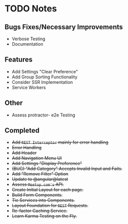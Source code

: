 # TODO Notes

## Bugs Fixes/Necessary Improvements

- Verbose Testing
- Documentation

## Features

- Add Settings "Clear Preference"
- Add Group Sorting Functionality
- Consider SSR Implementation
- Service Workers

## Other

- Assess protractor- e2e Testing

## Completed

- ~~Add `REST Interceptor` mainly for error handling~~
- ~~Error Handling~~
- ~~Add Header~~
- ~~Add Navigation Menu UI~~
- ~~Add Settings "Display Preference"~~
- ~~(BUG) "Add Category" Accepts Invalid Input and Fails.~~
- ~~Add "Remove Filter" Option~~
- ~~Update to @angular@latest~~
- ~~Assess `Meetup.com's` API.~~
- ~~Create Initial Layout for each page.~~
- ~~Build Form Components.~~
- ~~Tie Services into Components.~~
- ~~Layout Foundation for `REST` Requests.~~
- ~~Re-factor Caching Service.~~
- ~~Learn Karma Testing on the Fly.~~

